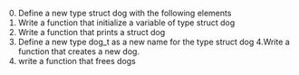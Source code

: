 0. Define a new type struct dog with the following elements
1. Write a function that initialize a variable of type struct dog
2. Write a function that prints a struct dog
3. Define a new type dog_t as a new name for the type struct dog
4.Write a function that creates a new dog.
5. write a function that frees dogs
